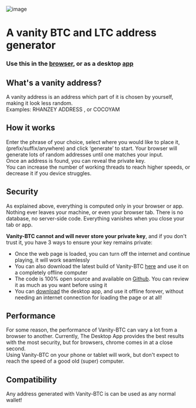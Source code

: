 
![image](https://user-images.githubusercontent.com/77520157/123561829-8d743400-d75f-11eb-90fa-378c1f7d0011.png)

# A vanity BTC and LTC address generator

### Use this in the [browser](https://joshua-zou.github.io/vanity-btc/), or as a desktop [app](https://github.com/Joshua-Zou/vanity-btc/releases/tag/v1.3.1)

## What's a vanity address?

A vanity address is an address which part of it is chosen by yourself, making it look less random.  
Examples:  RHANZEY ADDRESS , or  COCOYAM

## How it works

Enter the phrase of your choice, select where you would like to place it, (prefix/suffix/anywhere) and click ‘generate’ to start. Your browser will generate lots of random addresses until one matches your input.  
Once an address is found, you can reveal the private key.  
You can increase the number of working threads to reach higher speeds, or decrease it if you device struggles.  

## Security

As explained above, everything is computed only in your browser or app. Nothing ever leaves your machine, or even your browser tab. There is no database, no server-side code. Everything vanishes when you close your tab or app.  
  
**Vanity-BTC cannot and will never store your private key**, and if you don't trust it, you have 3 ways to ensure your key remains private:  
- Once the web page is loaded, you can turn off the internet and continue playing, it will work seamlessly  
- You can also download the latest build of Vanity-BTC  [here](https://github.com/Joshua-Zou/vanity-btc)  and use it on a completely offline computer  
- The code is 100% open source and available on  [Github](https://github.com/Joshua-Zou/vanity-btc). You can review it as much as you want before using it 
- You can [download](https://github.com/Joshua-Zou/vanity-btc/releases/tag/v1.3.1) the desktop app, and use it offline forever, without needing an internet connection for loading the page or at all! 
  

## Performance

For some reason, the performance of Vanity-BTC can vary a lot from a browser to another. Currently, The Desktop App provides the best results with the most security, but for browsers, chrome comes in at a close second.  
Using Vanity-BTC on your phone or tablet will work, but don't expect to reach the speed of a good old (super) computer.

## Compatibility

Any address generated with Vanity-BTC is can be used as any normal wallet!
